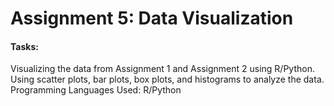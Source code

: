 <h1>Assignment 5: Data Visualization</h1>
<h4>Tasks:</h4>

Visualizing the data from Assignment 1 and Assignment 2 using R/Python.
Using scatter plots, bar plots, box plots, and histograms to analyze the data.
Programming Languages Used: R/Python